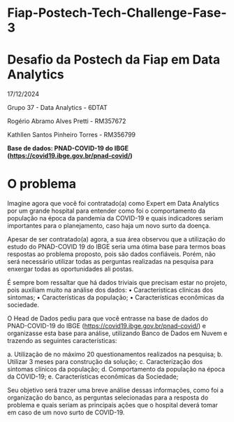 # Fiap-Postech-Tech-Challenge-Fase-3
# Desafio da Postech da Fiap em Data Analytics
17/12/2024

Grupo 37 - Data Analytics - 6DTAT

Rogério Abramo Alves Pretti - RM357672

Kathllen Santos Pinheiro Torres - RM356799

**Base de dados: PNAD-COVID-19 do IBGE (https://covid19.ibge.gov.br/pnad-covid/)**

# O problema
Imagine agora que você foi contratado(a) como Expert em Data Analytics 
por um grande hospital para entender como foi o comportamento da população 
na época da pandemia da COVID-19 e quais indicadores seriam importantes 
para o planejamento, caso haja um novo surto da doença.

Apesar de ser contratado(a) agora, a sua área observou que a utilização 
do estudo do PNAD-COVID 19 do IBGE seria uma ótima base para termos boas 
respostas ao problema proposto, pois são dados confiáveis. Porém, não será
necessário utilizar todas as perguntas realizadas na pesquisa para enxergar 
todas as oportunidades ali postas.

É sempre bom ressaltar que há dados triviais que precisam estar no 
projeto, pois auxiliam muito na análise dos dados:
• Características clínicas dos sintomas;
• Características da população;
• Características econômicas da sociedade.

O Head de Dados pediu para que você entrasse na base de dados do 
PNAD-COVID-19 do IBGE (https://covid19.ibge.gov.br/pnad-covid/) e 
organizasse esta base para análise, utilizando Banco de Dados em Nuvem e 
trazendo as seguintes características:

a. Utilização de no máximo 20 questionamentos realizados na 
pesquisa;
b. Utilizar 3 meses para construção da solução;
c. Caracterização dos sintomas clínicos da população;
d. Comportamento da população na época da COVID-19;
e. Características econômicas da Sociedade;

Seu objetivo será trazer uma breve análise dessas informações, como foi 
a organização do banco, as perguntas selecionadas para a resposta do problema 
e quais seriam as principais ações que o hospital deverá tomar em caso de um 
novo surto de COVID-19.
